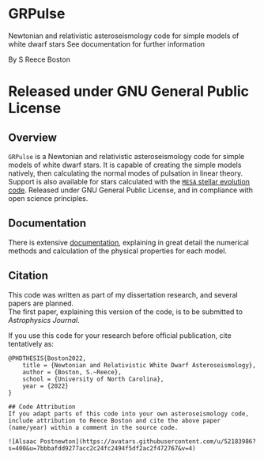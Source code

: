 # GRPulse
Newtonian and relativistic asteroseismology code for simple models of white dwarf stars
See documentation for further information

By S Reece Boston

Released under GNU General Public License
=======

## Overview
`GRPulse` is a Newtonian and relativistic asteroseismology code for simple models of white dwarf stars.  It is capable of creating the simple models natively, then calculating the normal modes of pulsation in linear theory.  Support is also available for stars calculated with the [`MESA` stellar evolution code](http://mesa.sourceforge.net).   Released under GNU General Public License, and in compliance with open science principles.

## Documentation
There is extensive [documentation](https://github.com/rboston628/GRPulse/blob/master/documentation/documentation.pdf), explaining in great detail the numerical methods and calculation of the physical properties for each model.

## Citation
This code was written as part of my dissertation research, and several papers are planned.  
The first paper, explaining this version of the code, is to be submitted to *Astrophysics Journal*.

If you use this code for your research before official publication, cite tentatively as:
````
@PHDTHESIS{Boston2022,
	title = {Newtonian and Relativistic White Dwarf Asteroseismology},
	author = {Boston, S.~Reece},
	school = {University of North Carolina},
	year = {2022}
}

## Code Attribution
If you adapt parts of this code into your own asteroseismology code, include attribution to Reece Boston and cite the above paper (name/year) within a comment in the source code.

![Alsaac Postnewton](https://avatars.githubusercontent.com/u/52183986?s=400&u=7bbbafdd9277acc2c24fc2494f5df2ac2f472767&v=4)

